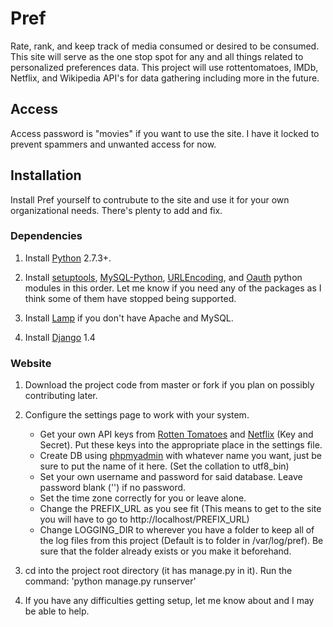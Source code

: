 # Pref

Rate, rank, and keep track of media consumed or desired to be consumed. This site will serve as the one stop spot for any and all things related to personalized preferences data. This project will use rottentomatoes, IMDb, Netflix, and Wikipedia API's for data gathering including more in the future.

## Access

Access password is "movies" if you want to use the site. I have it locked to prevent spammers and unwanted access for now.

## Installation

Install Pref yourself to contrubute to the site and use it for your own organizational needs. There's plenty to add and fix.

### Dependencies

1. Install [Python](http://www.python.org/) 2.7.3+.

2. Install [setuptools](http://pypi.python.org/pypi/setuptools), [MySQL-Python](http://sourceforge.net/projects/mysql-python/), [URLEncoding](http://code.daaku.org/python-urlencoding/), and [Oauth](http://code.daaku.org/python-oauth/) python modules in this order. Let me know if you need any of the packages as I think some of them have stopped being supported.

3. Install [Lamp](http://www.unixmen.com/install-lamp-with-1-command-in-ubuntu-1010-maverick-meerkat/) if you don't have Apache and MySQL.

4. Install [Django](https://www.djangoproject.com/download/) 1.4

### Website

1. Download the project code from master or fork if you plan on possibly contributing later.

2. Configure the settings page to work with your system.
    * Get your own API keys from [Rotten Tomatoes](http://developer.rottentomatoes.com/) and [Netflix](http://developer.netflix.com/) (Key and Secret). Put these keys into the appropriate place in the settings file.
    * Create DB using [phpmyadmin](http://127.0.0.1/phpmyadmin) with whatever name you want, just be sure to put the name of it here. (Set the collation to utf8_bin)
    * Set your own username and password for said database. Leave password blank ('') if no password.
    * Set the time zone correctly for you or leave alone.
    * Change the PREFIX_URL as you see fit (This means to get to the site you will have to go to http://localhost/PREFIX_URL)
    * Change LOGGING_DIR to wherever you have a folder to keep all of the log files from this project (Default is to folder in /var/log/pref). Be sure that the folder already exists or you make it beforehand.

3. cd into the project root directory (it has manage.py in it). Run the command:
'python manage.py runserver'

4. If you have any difficulties getting setup, let me know about and I may be able to help.
